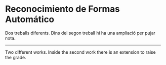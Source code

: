 # Reconocimiento de Formas Automático
Dos treballs diferents. 
Dins del segon treball hi ha una ampliació per pujar nota.
______________

Two different works.
Inside the second work there is an extension to raise the grade.